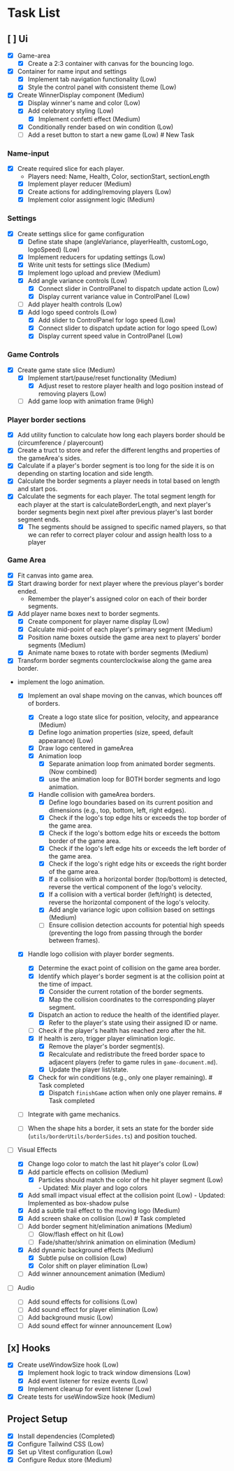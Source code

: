 # Task List

## [ ] Ui

- [x] Game-area
  - [x] Create a 2:3 container with canvas for the bouncing logo.
- [x] Container for name input and settings
  - [x] Implement tab navigation functionality (Low)
  - [x] Style the control panel with consistent theme (Low)
- [x] Create WinnerDisplay component (Medium)
  - [x] Display winner's name and color (Low)
  - [x] Add celebratory styling (Low)
    - [x] Implement confetti effect (Medium)
  - [x] Conditionally render based on win condition (Low)
  - [ ] Add a reset button to start a new game (Low) # New Task

### Name-input

- [x] Create required slice for each player.
  - Players need: Name, Health, Color, sectionStart, sectionLength
  - [x] Implement player reducer (Medium)
  - [x] Create actions for adding/removing players (Low)
  - [x] Implement color assignment logic (Medium)

### Settings

- [x] Create settings slice for game configuration
  - [x] Define state shape (angleVariance, playerHealth, customLogo, logoSpeed) (Low)
  - [x] Implement reducers for updating settings (Low)
  - [x] Write unit tests for settings slice (Medium)
  - [x] Implement logo upload and preview (Medium)
  - [x] Add angle variance controls (Low)
    - [x] Connect slider in ControlPanel to dispatch update action (Low)
    - [x] Display current variance value in ControlPanel (Low)
  - [ ] Add player health controls (Low)
  - [x] Add logo speed controls (Low)
    - [x] Add slider to ControlPanel for logo speed (Low)
    - [x] Connect slider to dispatch update action for logo speed (Low)
    - [x] Display current speed value in ControlPanel (Low)

### Game Controls

- [x] Create game state slice (Medium)
  - [x] Implement start/pause/reset functionality (Medium)
    - [x] Adjust reset to restore player health and logo position instead of removing players (Low)
  - [ ] Add game loop with animation frame (High)

### Player border sections

- [x] Add utility function to calculate how long each players border should be (circumference / playercount)
- [x] Create a truct to store and refer the different lengths and properties of the gameArea's sides.
- [x] Calculate if a player's border segment is too long for the side it is on depending on starting location and side length.
- [x] Calculate the border segments a player needs in total based on length and start pos.
- [x] Calculate the segments for each player. The total segment length for each player at the start is calculateBorderLength, and next player's border segments begin next pixel after previous player's last border segment ends.
  - [x] The segments should be assigned to specific named players, so that we can refer to correct player colour and assign health loss to a player

### Game Area

- [x] Fit canvas into game area.
- [x] Start drawing border for next player where the previous player's border ended.
  - Remember the player's assigned color on each of their border segments.
- [x] Add player name boxes next to border segments.
  - [x] Create component for player name display (Low)
  - [x] Calculate mid-point of each player's primary segment (Medium)
  - [x] Position name boxes outside the game area next to players' border segments (Medium)
  - [x] Animate name boxes to rotate with border segments (Medium)
- [x] Transform border segments counterclockwise along the game area border.
- implement the logo animation.

  - [x] Implement an oval shape moving on the canvas, which bounces off of borders.

    - [x] Create a logo state slice for position, velocity, and appearance (Medium)
    - [x] Define logo animation properties (size, speed, default appearance) (Low)
    - [x] Draw logo centered in gameArea
    - [x] Animation loop
      - [x] Separate animation loop from animated border segments. (Now combined)
      - [x] use the animation loop for BOTH border segments and logo animation.
    - [x] Handle collision with gameArea borders.
      - [x] Define logo boundaries based on its current position and dimensions (e.g., top, bottom, left, right edges).
      - [x] Check if the logo's top edge hits or exceeds the top border of the game area.
      - [x] Check if the logo's bottom edge hits or exceeds the bottom border of the game area.
      - [x] Check if the logo's left edge hits or exceeds the left border of the game area.
      - [x] Check if the logo's right edge hits or exceeds the right border of the game area.
      - [x] If a collision with a horizontal border (top/bottom) is detected, reverse the vertical component of the logo's velocity.
      - [x] If a collision with a vertical border (left/right) is detected, reverse the horizontal component of the logo's velocity.
      - [x] Add angle variance logic upon collision based on settings (Medium)
      - [ ] Ensure collision detection accounts for potential high speeds (preventing the logo from passing through the border between frames).

  - [x] Handle logo collision with player border segments.

    - [x] Determine the exact point of collision on the game area border.
    - [x] Identify which player's border segment is at the collision point at the time of impact.
      - [x] Consider the current rotation of the border segments.
      - [x] Map the collision coordinates to the corresponding player segment.
    - [x] Dispatch an action to reduce the health of the identified player.
      - [x] Refer to the player's state using their assigned ID or name.
    - [ ] Check if the player's health has reached zero after the hit.
    - [x] If health is zero, trigger player elimination logic.
      - [x] Remove the player's border segment(s).
      - [x] Recalculate and redistribute the freed border space to adjacent players (refer to game rules in `game-document.md`).
      - [x] Update the player list/state.
    - [x] Check for win conditions (e.g., only one player remaining). # Task completed
      - [x] Dispatch `finishGame` action when only one player remains. # Task completed

  - [ ] Integrate with game mechanics.

  - [ ] When the shape hits a border, it sets an state for the border side (`utils/borderUtils/borderSides.ts`) and position touched.

- [ ] Visual Effects

  - [x] Change logo color to match the last hit player's color (Low)
  - [x] Add particle effects on collision (Medium)
    - [x] Particles should match the color of the hit player segment (Low) - Updated: Mix player and logo colors
  - [x] Add small impact visual effect at the collision point (Low) - Updated: Implemented as box-shadow pulse
  - [x] Add a subtle trail effect to the moving logo (Medium)
  - [x] Add screen shake on collision (Low) # Task completed
  - [ ] Add border segment hit/elimination animations (Medium)
    - [ ] Glow/flash effect on hit (Low)
    - [ ] Fade/shatter/shrink animation on elimination (Medium)
  - [x] Add dynamic background effects (Medium)
    - [x] Subtle pulse on collision (Low)
    - [x] Color shift on player elimination (Low)
  - [ ] Add winner announcement animation (Medium)

- [ ] Audio
  - [ ] Add sound effects for collisions (Low)
  - [ ] Add sound effect for player elimination (Low)
  - [ ] Add background music (Low)
  - [ ] Add sound effect for winner announcement (Low)

## [x] Hooks

- [x] Create useWindowSize hook (Low)
  - [x] Implement hook logic to track window dimensions (Low)
  - [x] Add event listener for resize events (Low)
  - [x] Implement cleanup for event listener (Low)
- [x] Create tests for useWindowSize hook (Medium)

## Project Setup

- [x] Install dependencies (Completed)
- [x] Configure Tailwind CSS (Low)
- [x] Set up Vitest configuration (Low)
- [x] Configure Redux store (Medium)
